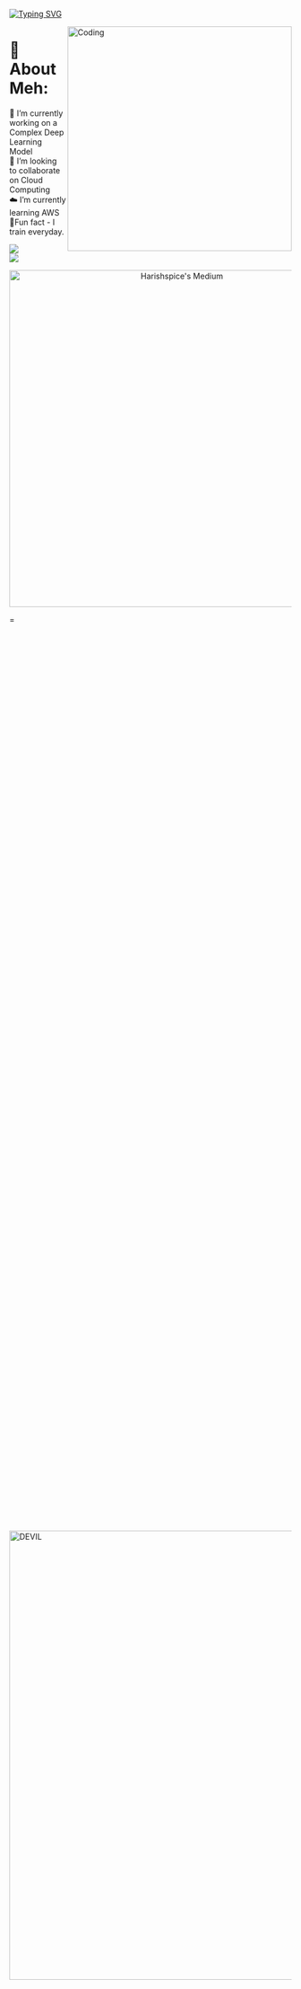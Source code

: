
[![Typing SVG](https://readme-typing-svg.herokuapp.com?font=Tektur&size=40&duration=2000&pause=1000&color=D019F7&background=FF358100&center=true&vCenter=true&width=435&lines=Let+Me+Talk+To+Ya!!!;This+Is+SCRAPDADDY👹;Contribute+Some)](https://git.io/typing-svg)


<img align="right" alt="Coding" width="400" src="https://miro.medium.com/max/680/0*7Q3yvSIv_t0ioJ-Z.gif"/>

#  🦾 About Meh:
🔭 I’m currently working on a Complex Deep Learning Model<br>👯 I’m looking to collaborate on Cloud Computing<br>☁️ I’m currently learning AWS<br> 🥊Fun fact - I train everyday.

![](https://github-readme-streak-stats.herokuapp.com/?user=Harishspice&theme=gotham&hide_border=false)<br/> ![](https://quotes-github-readme.vercel.app/api?type=horizontal&theme=radical)

<div align="center">
  <a href="https://medium.com/@harishr.shankar">
    <img src="https://github-readme-medium.vercel.app/?username=harishr.shankar&limit=5&bg=pink&text=black&font=Tektur" alt="Harishspice's Medium" width="600" style="max-width: 100%;"/>
  </a>
</div>


=<div style="display: flex; justify-content: flex-end; align-items: center; height: 100vh;">
  <img align="center" alt="DEVIL" width="800" src="https://github.com/Harishspice/Harishspice/assets/117935868/e4578949-56d1-4ea2-ad5c-dc224ceb7550"/>
</div>
